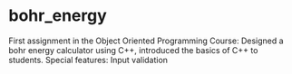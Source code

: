 # bohr_energy
First assignment in the Object Oriented Programming Course:
  Designed a bohr energy calculator using C++, introduced the basics of C++ to students.
  Special features:
    Input validation
